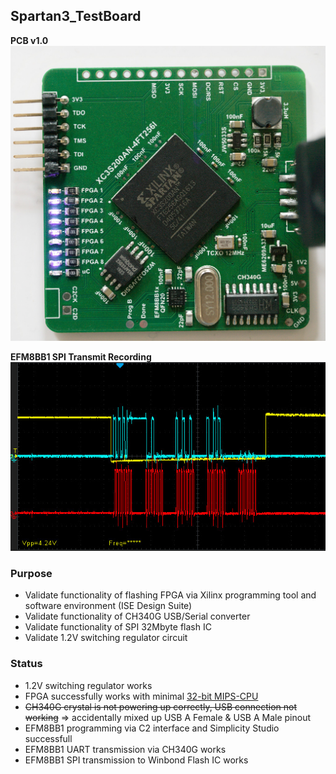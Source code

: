 ## Spartan3_TestBoard

**PCB v1.0**</br>
<img src="Images/pcb_with_led_counter_demo.jpg" width="640">

**EFM8BB1 SPI Transmit Recording**</br>
<img src="Images/efm8bb1_spi_transmit_waveform.jpg" width="640">


### Purpose
- Validate functionality of flashing FPGA via Xilinx programming tool and software environment (ISE Design Suite)
- Validate functionality of CH340G USB/Serial converter
- Validate functionality of SPI 32Mbyte flash IC
- Validate 1.2V switching regulator circuit

### Status
- 1.2V switching regulator works
- FPGA successfully works with minimal [32-bit MIPS-CPU](https://github.com/Bresenham/AltiumProjects/tree/master/Spartan3_TestBoard/CPUVHDL)
- <s>CH340G crystal is not powering up correctly, USB connection not working</s> => accidentally mixed up USB A Female & USB A Male pinout
- EFM8BB1 programming via C2 interface and Simplicity Studio successfull
- EFM8BB1 UART transmission via CH340G works
- EFM8BB1 SPI transmission to Winbond Flash IC works
